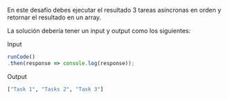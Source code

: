 En este desafío debes ejecutar el resultado 3 tareas asíncronas en orden y retornar el resultado en un array.

La solución debería tener un input y output como los siguientes:

Input

```js
runCode()
.then(response => console.log(response));
```

Output

```bash
["Task 1", "Tasks 2", "Task 3"]
```
